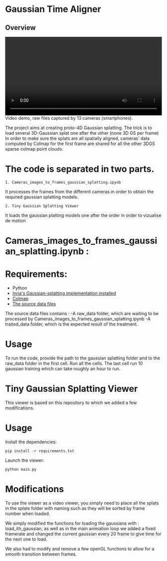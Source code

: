 # Gaussian Time Aligner

## Overview 
<video src="https://github.com/user-attachments/assets/46e2f885-07ff-4b1b-bc9e-237b8a9af875" controls width="100%"></video>
Video demo, raw files captured by 13 cameras (smartphones).

The project aims at creating proto-4D Gaussian splatting. The trick is to load several 3D-Gaussian splat one after the other (none 3D GS per frame)
In order to make sure the splats are all spatially aligned, cameras' data computed by Colmap for the first frame are shared for all the other 3DGS sparse colmap point clouds.

# The code is separated in two parts.

	1. Cameras_images_to_frames_gaussian_splatting.ipynb

It processes the frames from the different cameras in order to obtain the required gaussian splatting models.

	2. Tiny Gaussian Splatting Viewer 

It loads the gaussian platting models one after the order in order to vizualise de motion

# Cameras_images_to_frames_gaussian_splatting.ipynb :

# Requirements:

- Python
- [Inria's Gaussian-splatting implementation installed](https://github.com/graphdeco-inria/gaussian-splatting)
- [Colmap](https://colmap.github.io/install.html)
- [The source data files](https://we.tl/t-sPWec4L4ns)

The source data files contains :
-A raw_data folder, which are waiting to be processed by Cameras_images_to_frames_gaussian_splatting.ipynb
-A traited_data folder, which is the expected result of the treatment.

# Usage

To run the code, provide the path to the gaussian splatting folder and to the raw_data folder in the first cell. 
Run all the cells.
The last cell run 10 gaussian training which can take roughly an hour to run.


# Tiny Gaussian Splatting Viewer

This viewer is based on this repository to which we added a few modifications.

# Usage
Install the dependencies:
```
pip install -r requirements.txt
```

Launch the viewer:
```
python main.py
```

# Modifications

To use the viewer as a video viewer, you simply need to place all the splats in the splats folder with naming such as they will be sorted by frame number when loaded.

We simply modified the functions for loading the gaussians with : load_ith_gaussian, as well as in the main animation loop we added a fixed framerate and changed the current gaussian every 20 frame to give time for the next one to load.

We also had to modify and remove a few openGL functions to allow for a smooth transition between frames.


